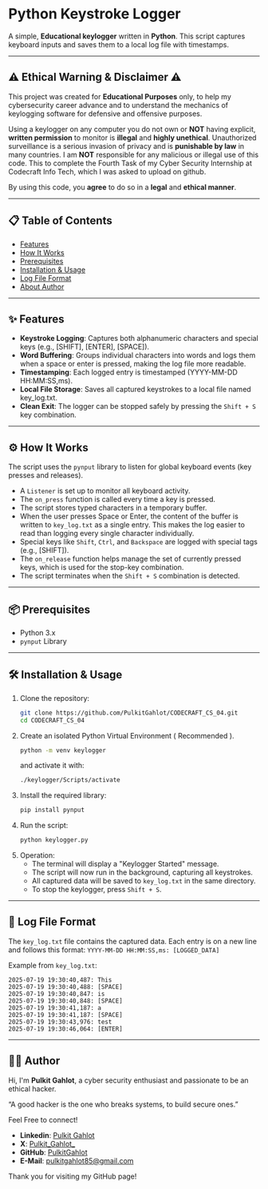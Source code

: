 # Python Keystroke Logger

A simple, **Educational keylogger** written in **Python**. This script captures keyboard inputs and saves them to a local log file with timestamps.

---

## ⚠️ Ethical Warning & Disclaimer ⚠️

This project was created for **Educational Purposes** only, to help my cybersecurity career advance and to understand the mechanics of keylogging software for defensive and offensive purposes.

Using a keylogger on any computer you do not own or **NOT** having explicit, **written permission** to monitor is **illegal** and **highly unethical**. Unauthorized surveillance is a serious invasion of privacy and is **punishable by law** in many countries. I am **NOT** responsible for any malicious or illegal use of this code. This to complete the Fourth Task of my Cyber Security Internship at Codecraft Info Tech, which I was asked to upload on github.

By using this code, you **agree** to do so in a **legal** and **ethical manner**.

---

## 📋 Table of Contents

- [Features](#-✨-features)
- [How It Works](#-⚙️-how-it-works)
- [Prerequisites](#-📦-prerequisites)
- [Installation & Usage](#-🛠-installation-&-usage)
- [Log File Format](#-📄-log-file-format)
- [About Author](#-👨‍💻-author)

---

## ✨ Features

- **Keystroke Logging**: Captures both alphanumeric characters and special keys (e.g., [SHIFT], [ENTER], [SPACE]).
- **Word Buffering**: Groups individual characters into words and logs them when a space or enter is pressed, making the log file more readable.
- **Timestamping**: Each logged entry is timestamped (YYYY-MM-DD HH:MM:SS,ms).
- **Local File Storage**: Saves all captured keystrokes to a local file named key_log.txt.
- **Clean Exit**: The logger can be stopped safely by pressing the ```Shift + S``` key combination.

---

## ⚙️ How It Works

The script uses the ```pynput``` library to listen for global keyboard events (key presses and releases).

- A ```Listener``` is set up to monitor all keyboard activity.
- The ```on_press``` function is called every time a key is pressed.
- The script stores typed characters in a temporary buffer.
- When the user presses Space or Enter, the content of the buffer is written to ```key_log.txt``` as a single entry. This makes the log easier to read than logging every single character individually.
- Special keys like ```Shift```, ```Ctrl```, and ```Backspace``` are logged with special tags (e.g., [SHIFT]).
- The ```on_release``` function helps manage the set of currently pressed keys, which is used for the stop-key combination.
- The script terminates when the ```Shift + S``` combination is detected.

---

## 📦 Prerequisites

- Python 3.x
- ```pynput``` Library

---

## 🛠 Installation & Usage

1. Clone the repository:
   ```sh
   git clone https://github.com/PulkitGahlot/CODECRAFT_CS_04.git
   cd CODECRAFT_CS_04
   ```
2. Create an isolated Python Virtual Environment ( Recommended ).
   ```sh
   python -m venv keylogger
   ```
   and activate it with:
   ```sh
   ./keylogger/Scripts/activate
   ```
3. Install the required library:
   ```sh
   pip install pynput
   ```
4. Run the script:
   ```sh
   python keylogger.py
   ```
5. Operation:
   - The terminal will display a "Keylogger Started" message.
   - The script will now run in the background, capturing all keystrokes.
   - All captured data will be saved to ```key_log.txt``` in the same directory.
   - To stop the keylogger, press ```Shift + S```.
  
---

## 📄 Log File Format

The ```key_log.txt``` file contains the captured data. Each entry is on a new line and follows this format:
```YYYY-MM-DD HH:MM:SS,ms: [LOGGED_DATA]```

Example from ```key_log.txt```:

    2025-07-19 19:30:40,487: This
    2025-07-19 19:30:40,488: [SPACE]
    2025-07-19 19:30:40,847: is
    2025-07-19 19:30:40,848: [SPACE]
    2025-07-19 19:30:41,187: a
    2025-07-19 19:30:41,187: [SPACE]
    2025-07-19 19:30:43,976: test
    2025-07-19 19:30:46,064: [ENTER]

---

## 👨‍💻 Author

Hi, I'm **Pulkit Gahlot**, a cyber security enthusiast and passionate to be an ethical hacker.

“A good hacker is the one who breaks systems, to build secure ones.”

Feel Free to connect!
- **Linkedin**: [Pulkit Gahlot](https://linkedin.com/in/pulkit-gahlot)
- **X**: [Pulkit_Gahlot_](https://x.com/Pulkit_Gahlot_)
- **GitHub**: [PulkitGahlot](https://github.com/PulkitGahlot)
- **E-Mail**: [pulkitgahlot85@gmail.com](pulkitgahlot85@gmail.com)

Thank you for visiting my GitHub page!
